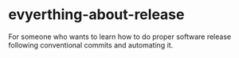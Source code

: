 # evyerthing-about-release
For someone who wants to learn how to do proper software release following conventional commits and automating it.
